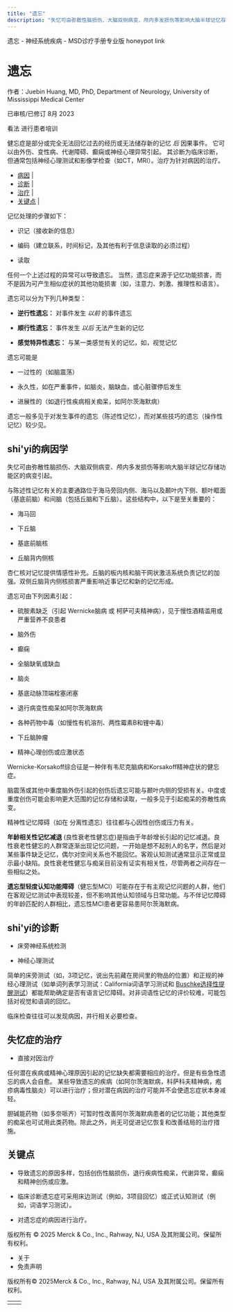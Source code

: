 ```yaml
---
title: "遗忘"
description: "失忆可由弥散性脑损伤、大脑双侧病变、颅内多发损伤等影响大脑半球记忆存储功能区的病变引起。"
---
```


﻿遗忘 \- 神经系统疾病 \- MSD诊疗手册专业版 honeypot link

# 遗忘

作者：Juebin Huang, MD, PhD, Department of Neurology, University of Mississippi Medical Center

已审核/已修订 8月 2023

看法 进行患者培训

健忘症是部分或完全无法回忆过去的经历或无法储存新的记忆 _后_ 因果事件。 它可以由外伤、变性病、代谢障碍、癫痫或神经心理异常引起。 其诊断为临床诊断，但通常包括神经心理测试和影像学检查（如CT，MRI）。治疗为针对病因的治疗。

- [病因](#病因_v1034085_zh) \|
- [诊断](#诊断_v1034119_zh) \|
- [治疗](#治疗_v1034126_zh) \|
- [关键点](#关键点_v8593984_zh) \|

记忆处理的步骤如下：

- 识记（接收新的信息）

- 编码（建立联系，时间标记，及其他有利于信息读取的必须过程）

- 读取


任何一个上述过程的异常可以导致遗忘。 当然，遗忘症来源于记忆功能损害，而不是因为可产生相似症状的其他功能损害（如，注意力、刺激、推理性和语言）。

遗忘可以分为下列几种类型：

- **逆行性遗忘：** 对事件发生 _以前_ 的事件遗忘

- **顺行性遗忘：** 事件发生 _以后_ 无法产生新的记忆

- **感觉特异性遗忘：** 与某一类感觉有关的记忆，如，视觉记忆


遗忘可能是

- 一过性的（如脑震荡）

- 永久性，如在严重事件，如脑炎，脑缺血，或心脏骤停后发生

- 进展性的（如退行性疾病相关痴呆，如阿尔茨海默病）


遗忘一般多见于对发生事件的遗忘（陈述性记忆），而对某些技巧的遗忘（操作性记忆）较少见。

## shi'yi的病因学

失忆可由弥散性脑损伤、大脑双侧病变、颅内多发损伤等影响大脑半球记忆存储功能区的病变引起。

与陈述性记忆有关的主要通路位于海马旁回内侧、海马以及颞叶内下侧、额叶眶面（基底前脑）和间脑（包括丘脑和下丘脑）。这些结构中，以下是至关重要的：

- 海马回

- 下丘脑

- 基底前脑核

- 丘脑背内侧核


杏仁核对记忆提供情感性补充。丘脑的板内核和脑干网状激活系统负责记忆的加强。双侧丘脑背内侧核损害严重影响近事记忆和新的记忆形成。

遗忘可由下列因素引起：

- 硫胺素缺乏（引起 Wernicke脑病 或 柯萨可夫精神病），见于慢性酒精滥用或严重营养不良患者

- 脑外伤

- 癫痫

- 全脑缺氧或缺血

- 脑炎

- 基底动脉顶端栓塞闭塞

- 退行病变性痴呆如阿尔茨海默病

- 各种药物中毒（如慢性有机溶剂、两性霉素B和锂中毒）

- 下丘脑肿瘤

- 精神心理创伤或应激状态


Wernicke-Korsakoff综合征是一种伴有韦尼克脑病和Korsakoff精神症状的健忘症。

脑震荡或其他中重度脑外伤引起的创伤后遗忘可能与颞叶内侧的受损有关。中度或重度创伤可能会影响更大范围的记忆存储和读取，一般多见于引起痴呆的弥散性病变。

精神性记忆障碍（如在 分离性遗忘）往往都与心因性创伤或压力有关。

**年龄相关性记忆减退** (良性衰老性健忘症)是指由于年龄增长引起的记忆减退。良性衰老性健忘的人群常逐渐出现记忆问题，一开始是想不起别人的名字，然后是对某些事件缺乏记忆，偶尔对空间关系也不能回忆。客观认知测试通常显示正常或显示最小缺陷。良性衰老性健忘与痴呆目前没有证实有相关性，尽管两者之间存在一些相似之处。

**遗忘型轻度认知功能障碍**（健忘型MCI）可能存在于有主观记忆问题的人群，他们在客观记忆测试中表现较差，但不影响其他认知领域与日常功能。与不伴记忆障碍的年龄匹配的人群相比，遗忘性MCI患者更容易患阿尔茨海默病。

## shi'yi的诊断

- 床旁神经系统检测

- 神经心理测试


简单的床旁测试（如，3项记忆，说出先前藏在房间里的物品的位置）和正规的神经心理测试（如单词列表学习测试：California词语学习测试和 [Buschke选择性提醒测试](https://repository.niddk.nih.gov/media/studies/cric/Forms/SRT_V3.0.20090327.pdf)）都能帮助确定是否有语言记忆障碍。对非词语性记忆的评价较难，可能包括对视觉和语调的回忆。

临床检查往往可以发现病因，并行相关必要检查。

## 失忆症的治疗

- 直接对因治疗


任何潜在疾病或精神心理原因引起的记忆缺失都需要相应的治疗。但是有些急性遗忘的病人会自愈。 某些导致遗忘的疾病（如阿尔茨海默病，科萨科夫精神病，疱疹病毒性脑炎）可以进行治疗；但对潜在病因的治疗可能并不会使遗忘症状本身减轻。

胆碱能药物（如多奈哌齐）可暂时性改善阿尔茨海默病患者的记忆功能；其他类型的痴呆也可试用此类药物。除此之外，尚无可促进记忆恢复和改善结局的治疗措施。

## 关键点

- 导致遗忘的原因多样，包括创伤性脑损伤，退行疾病性痴呆，代谢异常，癫痫和精神创伤或应激。

- 临床诊断遗忘症可采用床边测试（例如，3项目回忆）或正式认知测试（例如，词语学习测试）。

- 对遗忘症的病因进行治疗。




版权所有 © 2025
Merck & Co., Inc., Rahway, NJ, USA 及其附属公司。保留所有权利。

- 关于
- 免责声明

版权所有© 2025Merck & Co., Inc., Rahway, NJ, USA 及其附属公司。保留所有权利。

|     |     |
| --- | --- |
|  |  |